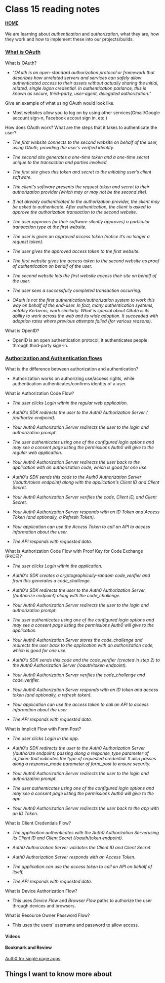 # Class 15 reading notes

#### [HOME](https://cesarderio.github.io/reading-notes/)

We are learning about *authentication* and *authorization*, what they are, how they work and how to implement these into our projects/builds.

### [What is OAuth](https://www.csoonline.com/article/3216404/what-is-oauth-how-the-open-authorization-framework-works.html)

What is OAuth?

* "*OAuth is an open-standard authorization protocol or framework that describes how unrelated servers and services can safely allow authenticated access to their assets without actually sharing the initial, related, single logon credential. In authentication parlance, this is known as secure, third-party, user-agent, delegated authorization.*"

Give an example of what using OAuth would look like.

* Most websites allow you to log on by using other services(Gmail/Google account sign-n, Facebook accout sign in, etc.)

How does OAuth work? What are the steps that it takes to authenticate the user?

* *The first website connects to the second website on behalf of the user, using OAuth, providing the user’s verified identity.*

* *The second site generates a one-time token and a one-time secret unique to the transaction and parties involved.*

* *The first site gives this token and secret to the initiating user’s client software.*

* *The client’s software presents the request token and secret to their authorization provider (which may or may not be the second site).*

* *If not already authenticated to the authorization provider, the client may be asked to authenticate. After authentication, the client is asked to approve the authorization transaction to the second website.*

* *The user approves (or their software silently approves) a particular transaction type at the first website.*

* *The user is given an approved access token (notice it’s no longer a request token).*

* *The user gives the approved access token to the first website.*

* *The first website gives the access token to the second website as proof of authentication on behalf of the user.*

* *The second website lets the first website access their site on behalf of the user.*

* *The user sees a successfully completed transaction occurring.*

* *OAuth is not the first authentication/authorization system to work this way on behalf of the end-user. In fact, many authentication systems, notably Kerberos, work similarly. What is special about OAuth is its ability to work across the web and its wide adoption. It succeeded with adoption rates where previous attempts failed (for various reasons).*

What is OpenID?

* OpenID is an open authentication protocol, it authenticates people through third-party sign-in.

### [Authorization and Authentication flows](https://auth0.com/docs/get-started/authentication-and-authorization-flow)

What is the difference between authorization and authentication?

* Authorization works on authorizing use/access rights, while authentication authenticates/confirms identity of a user.

What is Authorization Code Flow?

* *The user clicks Login within the regular web application.*

* *Auth0's SDK redirects the user to the Auth0 Authorization Server ( /authorize endpoint).*

* *Your Auth0 Authorization Server redirects the user to the login and authorization prompt.*

* *The user authenticates using one of the configured login options and may see a consent page listing the permissions Auth0 will give to the regular web application.*

* *Your Auth0 Authorization Server redirects the user back to the application with an authorization code, which is good for one use.*

* *Auth0's SDK sends this code to the Auth0 Authorization Server (/oauth/token
endpoint) along with the application's Client ID and Client Secret.*

* *Your Auth0 Authorization Server verifies the code, Client ID, and Client Secret.*

* *Your Auth0 Authorization Server responds with an ID Token and Access Token (and optionally, a Refresh Token).*

* *Your application can use the Access Token to call an API to access information about the user.*

* *The API responds with requested data.*

What is Authorization Code Flow with Proof Key for Code Exchange (PKCE)?

* *The user clicks Login within the application.*

* *Auth0's SDK creates a cryptographically-random code_verifier and from this generates a code_challenge.*

* *Auth0's SDK redirects the user to the Auth0 Authorization Server (/authorize endpoint) along with the code_challenge.*

* *Your Auth0 Authorization Server redirects the user to the login and authorization prompt.*

* *The user authenticates using one of the configured login options and may see a consent page listing the permissions Auth0 will give to the application.*

* *Your Auth0 Authorization Server stores the code_challenge and redirects the user back to the application with an authorization code, which is good for one use.*

* *Auth0's SDK sends this code and the code_verifier (created in step 2) to the Auth0 Authorization Server (/oauth/token endpoint).*

* *Your Auth0 Authorization Server verifies the code_challenge and code_verifier.*

* *Your Auth0 Authorization Server responds with an ID token and access token (and optionally, a refresh token).*

* *Your application can use the access token to call an API to access information about the user.*

* *The API responds with requested data.*

What is Implicit Flow with Form Post?

* *The user clicks Login in the app.*

* *Auth0's SDK redirects the user to the Auth0 Authorization Server (/authorize endpoint) passing along a response_type parameter of id_token that indicates the type of requested credential. It also passes along a response_mode parameter of form_post to ensure security.*

* *Your Auth0 Authorization Server redirects the user to the login and authorization prompt.*

* *The user authenticates using one of the configured login options and may see a consent page listing the permissions Auth0 will give to the app.*

* *Your Auth0 Authorization Server redirects the user back to the app with an ID Token.*

What is Client Credentials Flow?

* *The application authenticates with the Auth0 Authorization Serverusing its Client ID and Client Secret (/oauth/token endpoint).*

* *Auth0 Authorization Server validates the Client ID and Client Secret.*

* *Auth0 Authorization Server responds with an Access Token.*

* *The application can use the access token to call an API on behalf of itself.*

* *The API responds with requested data.*

What is Device Authorization Flow?

* This uses *Device Flow* and *Browser Flow* paths to authorize the user through devices and browsers.

What is Resource Owner Password Flow?

* This uses the users' username and password to allow access.

#### Videos

#### Bookmark and Review

[Auth0 for single page apps](https://auth0.com/docs/libraries/auth0-react)

## Things I want to know more about
